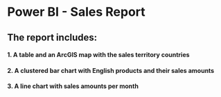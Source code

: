 # Power BI - Sales Report
## The report includes:
#### 1. A table and an ArcGIS map with the sales territory countries
#### 2. A clustered bar chart with English products and their sales amounts
#### 3. A line chart with sales amounts per month

